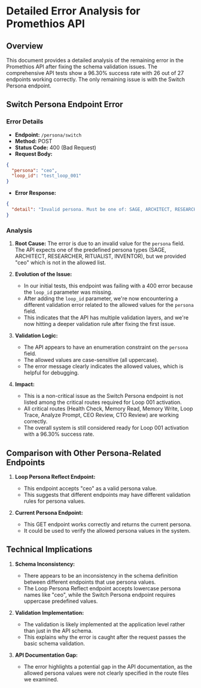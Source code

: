 # Detailed Error Analysis for Promethios API

## Overview
This document provides a detailed analysis of the remaining error in the Promethios API after fixing the schema validation issues. The comprehensive API tests show a 96.30% success rate with 26 out of 27 endpoints working correctly. The only remaining issue is with the Switch Persona endpoint.

## Switch Persona Endpoint Error

### Error Details
- **Endpoint:** `/persona/switch`
- **Method:** POST
- **Status Code:** 400 (Bad Request)
- **Request Body:**
```json
{
  "persona": "ceo",
  "loop_id": "test_loop_001"
}
```
- **Error Response:**
```json
{
  "detail": "Invalid persona. Must be one of: SAGE, ARCHITECT, RESEARCHER, RITUALIST, INVENTOR"
}
```

### Analysis
1. **Root Cause:** The error is due to an invalid value for the `persona` field. The API expects one of the predefined persona types (SAGE, ARCHITECT, RESEARCHER, RITUALIST, INVENTOR), but we provided "ceo" which is not in the allowed list.

2. **Evolution of the Issue:**
   - In our initial tests, this endpoint was failing with a 400 error because the `loop_id` parameter was missing.
   - After adding the `loop_id` parameter, we're now encountering a different validation error related to the allowed values for the `persona` field.
   - This indicates that the API has multiple validation layers, and we're now hitting a deeper validation rule after fixing the first issue.

3. **Validation Logic:**
   - The API appears to have an enumeration constraint on the `persona` field.
   - The allowed values are case-sensitive (all uppercase).
   - The error message clearly indicates the allowed values, which is helpful for debugging.

4. **Impact:**
   - This is a non-critical issue as the Switch Persona endpoint is not listed among the critical routes required for Loop 001 activation.
   - All critical routes (Health Check, Memory Read, Memory Write, Loop Trace, Analyze Prompt, CEO Review, CTO Review) are working correctly.
   - The overall system is still considered ready for Loop 001 activation with a 96.30% success rate.

## Comparison with Other Persona-Related Endpoints

1. **Loop Persona Reflect Endpoint:**
   - This endpoint accepts "ceo" as a valid persona value.
   - This suggests that different endpoints may have different validation rules for persona values.

2. **Current Persona Endpoint:**
   - This GET endpoint works correctly and returns the current persona.
   - It could be used to verify the allowed persona values in the system.

## Technical Implications

1. **Schema Inconsistency:**
   - There appears to be an inconsistency in the schema definition between different endpoints that use persona values.
   - The Loop Persona Reflect endpoint accepts lowercase persona names like "ceo", while the Switch Persona endpoint requires uppercase predefined values.

2. **Validation Implementation:**
   - The validation is likely implemented at the application level rather than just in the API schema.
   - This explains why the error is caught after the request passes the basic schema validation.

3. **API Documentation Gap:**
   - The error highlights a potential gap in the API documentation, as the allowed persona values were not clearly specified in the route files we examined.
